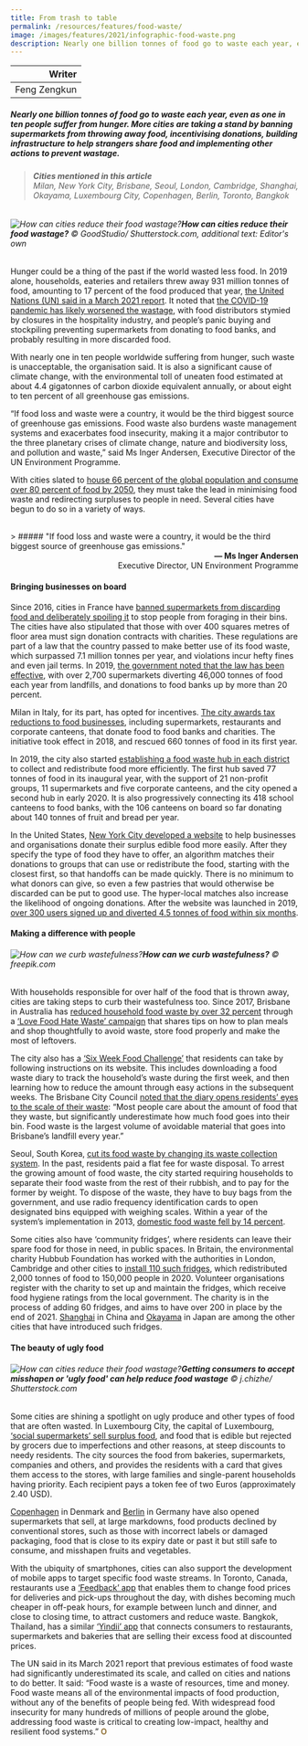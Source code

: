 ```yaml
---
title: From trash to table
permalink: /resources/features/food-waste/
image: /images/features/2021/infographic-food-waste.png
description: Nearly one billion tonnes of food go to waste each year, even as one in ten people suffer from hunger. More cities are taking a stand by banning supermarkets from throwing away food, incentivising donations, building infrastructure to help strangers share food and implementing other actions to prevent wastage.
---
```


| Writer |
|---:|
| Feng Zengkun |

##### Nearly one billion tonnes of food go to waste each year, even as one in ten people suffer from hunger. More cities are taking a stand by banning supermarkets from throwing away food, incentivising donations, building infrastructure to help strangers share food and implementing other actions to prevent wastage.

> ###### **Cities mentioned in this article** <br> Milan, New York City, Brisbane, Seoul, London, Cambridge, Shanghai, Okayama, Luxembourg City, Copenhagen, Berlin, Toronto, Bangkok

###### ![How can cities reduce their food wastage?](/images/features/2021/infographic-food-waste.png/)**How can cities reduce their food wastage?** © GoodStudio/ Shutterstock.com, additional text: Editor's own

Hunger could be a thing of the past if the world wasted less food. In 2019 alone, households, eateries and retailers threw away 931 million tonnes of food, amounting to 17 percent of the food produced that year, [the United Nations (UN) said in a March 2021 report](https://wedocs.unep.org/bitstream/handle/20.500.11822/35280/FoodWaste.pdf). It noted that [the COVID-19 pandemic has likely worsened the wastage](https://www.un.org/en/observances/end-food-waste-day), with food distributors stymied by closures in the hospitality industry, and people’s panic buying and stockpiling preventing supermarkets from donating to food banks, and probably resulting in more discarded food.

With nearly one in ten people worldwide suffering from hunger, such waste is unacceptable, the organisation said. It is also a significant cause of climate change, with the environmental toll of uneaten food estimated at about 4.4 gigatonnes of carbon dioxide equivalent annually, or about eight to ten percent of all greenhouse gas emissions. 

“If food loss and waste were a country, it would be the third biggest source of greenhouse gas emissions. Food waste also burdens waste management systems and exacerbates food insecurity, making it a major contributor to the three planetary crises of climate change, nature and biodiversity loss, and pollution and waste,” said Ms Inger Andersen, Executive Director of the UN Environment Programme.

With cities slated to [house 66 percent of the global population and consume over 80 percent of food by 2050](https://www.undp.org/content/undp/en/home/blog/2020/how-cities-can-fight-food-loss-and-waste-.html), they must take the lead in minimising food waste and redirecting surpluses to people in need. Several cities have begun to do so in a variety of ways. 

<br>
> ##### "If food loss and waste were a country, it would be the third biggest source of greenhouse gas emissions."

<div align="right"><b>— Ms Inger Andersen</b> <br> Executive Director, UN Environment Programme</div>

#### **Bringing businesses on board**

Since 2016, cities in France have [banned supermarkets from discarding food and deliberately spoiling it](https://www.theguardian.com/world/2016/feb/04/french-law-forbids-food-waste-by-supermarkets) to stop people from foraging in their bins. The cities have also stipulated that those with over 400 squares metres of floor area must sign donation contracts with charities. These regulations are part of a law that the country passed to make better use of its food waste, which surpassed 7.1 million tonnes per year, and violations incur hefty fines and even jail terms. In 2019, [the government noted that the law has been effective](https://www.pbs.org/newshour/show/is-frances-groundbreaking-food-waste-law-working), with over 2,700 supermarkets diverting 46,000 tonnes of food each year from landfills, and donations to food banks up by more than 20 percent.

Milan in Italy, for its part, has opted for incentives. [The city awards tax reductions to food businesses](https://www.interregeurope.eu/fileadmin/user_upload/tx_tevprojects/library/file_1561017431.pdf), including supermarkets, restaurants and corporate canteens, that donate food to food banks and charities. The initiative took effect in 2018, and rescued 660 tonnes of food in its first year.

In 2019, the city also started [establishing a food waste hub in each district](https://www.som.polimi.it/en/milans-local-food-hub-against-food-waste-more-than-150000-meals-recovered-for-a-total-of-77-tonnes-of-food/) to collect and redistribute food more efficiently. The first hub saved 77 tonnes of food in its inaugural year, with the support of 21 non-profit groups, 11 supermarkets and five corporate canteens, and the city opened a second hub in early 2020. It is also progressively connecting its 418 school canteens to food banks, with the 106 canteens on board so far donating about 140 tonnes of fruit and bread per year.

In the United States, [New York City developed a website](https://www1.nyc.gov/assets/donate/site/DonateFood/About) to help businesses and organisations donate their surplus edible food more easily. After they specify the type of food they have to offer, an algorithm matches their donations to groups that can use or redistribute the food, starting with the closest first, so that handoffs can be made quickly. There is no minimum to what donors can give, so even a few pastries that would otherwise be discarded can be put to good use. The hyper-local matches also increase the likelihood of ongoing donations. After the website was launched in 2019, [over 300 users signed up and diverted 4.5 tonnes of food within six months](https://bklyner.com/donatenyc-has-a-new-food-donation-portal-matching-those-who-have-and-those-who-need/).

#### **Making a difference with people**

###### ![How can we curb wastefulness?](/images/features/2021/discard-food.jpg/)**How can we curb wastefulness?** © freepik.com

With households responsible for over half of the food that is thrown away, cities are taking steps to curb their wastefulness too. Since 2017, Brisbane in Australia has [reduced household food waste by over 32 percent](https://www.brisbane.qld.gov.au/sites/default/files/documents/2020-10/Annual-Report-2019-20-Oct%202020.pdf) through a [‘Love Food Hate Waste’ campaign](https://www.brisbane.qld.gov.au/clean-and-green/rubbish-tips-and-bins/reducing-waste-at-home/love-food-hate-waste) that shares tips on how to plan meals and shop thoughtfully to avoid waste, store food properly and make the most of leftovers. 

The city also has a [‘Six Week Food Challenge’](https://www.brisbane.qld.gov.au/clean-and-green/rubbish-tips-and-bins/recycling-and-reducing-waste/love-food-hate-waste/six-week-food-waste-challenge) that residents can take by following instructions on its website. This includes downloading a food waste diary to track the household’s waste during the first week, and then learning how to reduce the amount through easy actions in the subsequent weeks. The Brisbane City Council [noted that the diary opens residents’ eyes to the scale of their waste](https://www.brisbane.qld.gov.au/clean-and-green/rubbish-tips-and-bins/recycling-and-reducing-waste/love-food-hate-waste/food-waste-in-brisbane): “Most people care about the amount of food that they waste, but significantly underestimate how much food goes into their bin. Food waste is the largest volume of avoidable material that goes into Brisbane’s landfill every year.”

Seoul, South Korea, [cut its food waste by changing its waste collection system](https://www.pbs.org/newshour/show/policies-helped-south-koreas-capital-decrease-food-waste). In the past, residents paid a flat fee for waste disposal. To arrest the growing amount of food waste, the city started requiring households to separate their food waste from the rest of their rubbish, and to pay for the former by weight. To dispose of the waste, they have to buy bags from the government, and use radio frequency identification cards to open designated bins equipped with weighing scales. Within a year of the system’s implementation in 2013, [domestic food waste fell by 14 percent](https://seoulsolution.kr/en/content/minimizing-food-waste-zero-food-waste-seoul-2018).

Some cities also have ‘community fridges’, where residents can leave their spare food for those in need, in public spaces. In Britain, the environmental charity Hubbub Foundation has worked with the authorities in London, Cambridge and other cities to [install 110 such fridges](https://www.hubbub.org.uk/the-community-fridge), which redistributed 2,000 tonnes of food to 150,000 people in 2020. Volunteer organisations register with the charity to set up and maintain the fridges, which receive food hygiene ratings from the local government. The charity is in the process of adding 60 fridges, and aims to have over 200 in place by the end of 2021. [Shanghai](http://www.china.org.cn/china/2016-10/11/content_39462530.htm) in China and [Okayama](http://www.asahi.com/ajw/articles/13994706) in Japan are among the other cities that have introduced such fridges. 

#### **The beauty of ugly food**

###### ![How can cities reduce their food wastage?](/images/features/2021/ugly-food.jpg/)**Getting consumers to accept misshapen or 'ugly food' can help reduce food wastage** © j.chizhe/ Shutterstock.com

Some cities are shining a spotlight on ugly produce and other types of food that are often wasted. In Luxembourg City, the capital of Luxembourg, [‘social supermarkets’ sell surplus food](https://www.vdl.lu/en/living/aid-and-assistance/people-need/social-supermarkets), and food that is edible but rejected by grocers due to imperfections and other reasons, at steep discounts to needy residents. The city sources the food from bakeries, supermarkets, companies and others, and provides the residents with a card that gives them access to the stores, with large families and single-parent households having priority. Each recipient pays a token fee of two Euros (approximately 2.40 USD).

[Copenhagen](https://www.visitcopenhagen.com/copenhagen/planning/wefood-gdk1100825) in Denmark and [Berlin](https://www.weforum.org/agenda/2020/02/supermarket-food-waste-surplus-germany/) in Germany have also opened supermarkets that sell, at large markdowns, food products declined by conventional stores, such as those with incorrect labels or damaged packaging, food that is close to its expiry date or past it but still safe to consume, and misshapen fruits and vegetables. 

With the ubiquity of smartphones, cities can also support the development of mobile apps to target specific food waste streams. In Toronto, Canada, restaurants use a [‘Feedback’ app](https://www.cbc.ca/news/science/what-on-earth-newsletter-thanksgiving-food-waste-app-1.5316720) that enables them to change food prices for deliveries and pick-ups throughout the day, with dishes becoming much cheaper in off-peak hours, for example between lunch and dinner, and close to closing time, to attract customers and reduce waste. Bangkok, Thailand, has a similar [‘Yindii’ app](https://www.bangkokpost.com/business/2006895/yindii-introduces-eco-friendly-food-app) that connects consumers to restaurants, supermarkets and bakeries that are selling their excess food at discounted prices.

The UN said in its March 2021 report that previous estimates of food waste had significantly underestimated its scale, and called on cities and nations to do better. It said: “Food waste is a waste of resources, time and money. Food waste means all of the environmental impacts of food production, without any of the benefits of people being fed. With widespread food insecurity for many hundreds of millions of people around the globe, addressing food waste is critical to creating low-impact, healthy and resilient food systems.” **<font color="#967942">O</font>**
